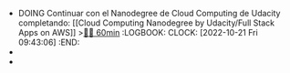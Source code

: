 - DOING Continuar con el Nanodegree de Cloud Computing de Udacity completando: [[Cloud Computing Nanodegree by Udacity/Full Stack Apps on AWS]] >[🍅🍅 60min](#agenda-pomo://?t=f-1666338194389-1800%2Cf-1666340947257-1800)
  :LOGBOOK:
  CLOCK: [2022-10-21 Fri 09:43:06]
  :END:
-
-